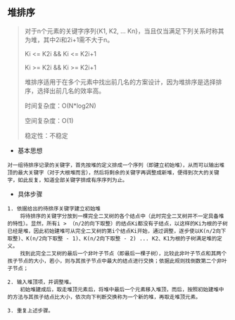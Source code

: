 ## 堆排序

> 对于n个元素的关键字序列{K1, K2, ... Kn}，当且仅当满足下列关系时称其为堆，其中2i和2i+1需不大于n。
>
> Ki <= K2i && Ki <= K2i+1
>
> Ki >= K2i && Ki >= K2i+1
>
> 堆排序适用于在多个元素中找出前几名的方案设计，因为堆排序是选择排序，选择出前几名的效率高。
>
> 时间复杂度：O(N*log2N)
>
> 空间复杂度：O(1)
>
> 稳定性：不稳定

* 基本思想

```
对一组待排序记录的关键字，首先按堆的定义排成一个序列（即建立初始堆），从而可以输出堆顶的最大关键字（对于大根堆而言），然后将剩余的关键字再调整成新堆，便得到次大的关键字，如此反复，知道全部关键字排成有序序列为止。
```

* 具体步骤

```
1. 依据给出的待排序关键字建立初始堆
	将待排序的关键字分放到一棵完全二叉树的各个结点中（此时完全二叉树并不一定具备堆的特性）。显然，所有i > （n/2的向下取整）的结点Ki都没有子结点，以这样的Ki为根的子树已经是堆，因此初始建堆可从完全二叉树的第i个结点Ki开始，通过调整，逐步使以K(n/2向下取整)、K(n/2向下取整 - 1)、K(n/2向下取整 - 2) ... K2、K1为根的子树满足堆的定义。
	找到此完全二叉树的最后一个非叶子节点（即最后一棵子树），比较此非叶子节点和其两个孩子节点的大小，若小，则与其孩子节点中最大的结点进行交换；依据此规则找倒数第二个非叶子节点；
	
2. 输入堆顶项，并调整堆。
	初始堆建成后，取走堆顶元素后，将堆中最后一个元素移入堆顶，而后，按照初始建堆中的方法与其孩子结点比大小，依次向下判断交换称为一个新的堆，再取走堆顶元素。

3. 重复上述步骤。
```

